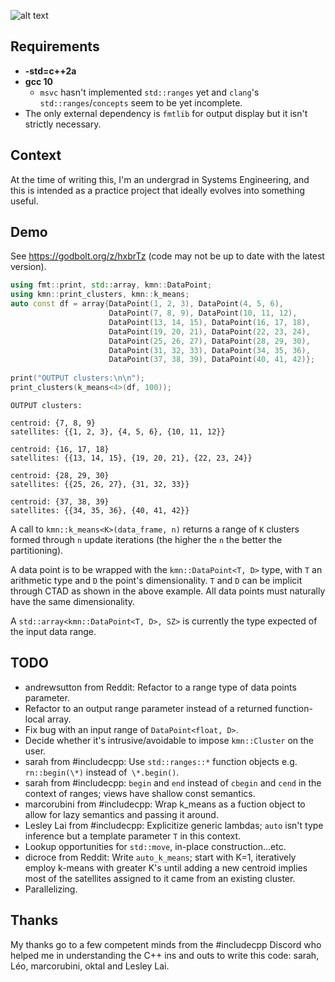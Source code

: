 ![alt text](https://i.redd.it/g16w49p2hw661.png)
## Requirements
- **-std=c++2a**
- **gcc 10**
    - `msvc` hasn't implemented `std::ranges` yet and `clang`'s `std::ranges`/`concepts` seem to be yet incomplete.
- The only external dependency is `fmtlib` for output display but it isn't strictly necessary.

## Context
At the time of writing this, I'm an undergrad in Systems Engineering, and this is intended as a practice project that ideally evolves into something useful.

## Demo
See https://godbolt.org/z/hxbrTz (code may not be up to date with the latest version).

```cpp
using fmt::print, std::array, kmn::DataPoint;
using kmn::print_clusters, kmn::k_means;
auto const df = array{DataPoint(1, 2, 3), DataPoint(4, 5, 6),
                      DataPoint(7, 8, 9), DataPoint(10, 11, 12),
                      DataPoint(13, 14, 15), DataPoint(16, 17, 18),
                      DataPoint(19, 20, 21), DataPoint(22, 23, 24),
                      DataPoint(25, 26, 27), DataPoint(28, 29, 30),
                      DataPoint(31, 32, 33), DataPoint(34, 35, 36),
                      DataPoint(37, 38, 39), DataPoint(40, 41, 42)};
                     
print("OUTPUT clusters:\n\n");
print_clusters(k_means<4>(df, 100));
```
```
OUTPUT clusters:

centroid: {7, 8, 9}
satellites: {{1, 2, 3}, {4, 5, 6}, {10, 11, 12}}

centroid: {16, 17, 18}
satellites: {{13, 14, 15}, {19, 20, 21}, {22, 23, 24}}

centroid: {28, 29, 30}
satellites: {{25, 26, 27}, {31, 32, 33}}

centroid: {37, 38, 39}
satellites: {{34, 35, 36}, {40, 41, 42}}
```
A call to `kmn::k_means<K>(data_frame, n)` returns a range of `K` clusters formed through `n` update iterations (the higher the `n` the better the partitioning).

A data point is to be wrapped with the `kmn::DataPoint<T, D>` type, with `T` an arithmetic type and `D` the point's dimensionality. `T` and `D` can be implicit through CTAD as shown in the above example. All data points must naturally have the same dimensionality.

A `std::array<kmn::DataPoint<T, D>, SZ>` is currently the type expected of the input data range.

## TODO
- andrewsutton from Reddit: Refactor to a range type of data points parameter.
- Refactor to an output range parameter instead of a returned function-local array.
- Fix bug with an input range of `DataPoint<float, D>`.
- Decide whether it's intrusive/avoidable to impose `kmn::Cluster` on the user.
- sarah from #includecpp: Use `std::ranges::*` function objects e.g. `rn::begin(\*)` instead of` \*.begin()`.
- sarah from #includecpp: `begin` and `end` instead of `cbegin` and `cend` in the context of ranges; views have shallow const semantics.
- marcorubini from #includecpp: Wrap k_means as a fuction object to allow for lazy semantics and passing it around.
- Lesley Lai from #includecpp: Explicitize generic lambdas; `auto` isn't type inference but a template parameter `T` in this context.
- Lookup opportunities for `std::move`, in-place construction...etc.
- dicroce from Reddit: Write `auto_k_means`; start with K=1, iteratively employ k-means with greater K's until adding a new centroid implies most of the satellites assigned to it came from an existing cluster.
- Parallelizing.

## Thanks
My thanks go to a few competent minds from the #includecpp Discord who helped me in understanding the C++ ins and outs to write this code: sarah, Léo, marcorubini, oktal and Lesley Lai.
